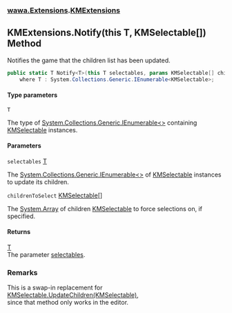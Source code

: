 ### [wawa.Extensions](wawa.Extensions.md 'wawa.Extensions').[KMExtensions](KMExtensions.md 'wawa.Extensions.KMExtensions')

## KMExtensions.Notify<T>(this T, KMSelectable[]) Method

Notifies the game that the children list has been updated.

```csharp
public static T Notify<T>(this T selectables, params KMSelectable[] childrenToSelect)
    where T : System.Collections.Generic.IEnumerable<KMSelectable>;
```
#### Type parameters

<a name='wawa.Extensions.KMExtensions.Notify_T_(thisT,KMSelectable[]).T'></a>

`T`

The type of [System.Collections.Generic.IEnumerable&lt;&gt;](https://docs.microsoft.com/en-us/dotnet/api/System.Collections.Generic.IEnumerable-1 'System.Collections.Generic.IEnumerable`1') containing [KMSelectable](https://docs.microsoft.com/en-us/dotnet/api/KMSelectable 'KMSelectable') instances.
#### Parameters

<a name='wawa.Extensions.KMExtensions.Notify_T_(thisT,KMSelectable[]).selectables'></a>

`selectables` [T](KMExtensions.Notify{T}(T,KMSelectable[]).md#wawa.Extensions.KMExtensions.Notify_T_(thisT,KMSelectable[]).T 'wawa.Extensions.KMExtensions.Notify<T>(this T, KMSelectable[]).T')

The [System.Collections.Generic.IEnumerable&lt;&gt;](https://docs.microsoft.com/en-us/dotnet/api/System.Collections.Generic.IEnumerable-1 'System.Collections.Generic.IEnumerable`1') of [KMSelectable](https://docs.microsoft.com/en-us/dotnet/api/KMSelectable 'KMSelectable') instances to update its children.

<a name='wawa.Extensions.KMExtensions.Notify_T_(thisT,KMSelectable[]).childrenToSelect'></a>

`childrenToSelect` [KMSelectable](https://docs.microsoft.com/en-us/dotnet/api/KMSelectable 'KMSelectable')[[]](https://docs.microsoft.com/en-us/dotnet/api/System.Array 'System.Array')

The [System.Array](https://docs.microsoft.com/en-us/dotnet/api/System.Array 'System.Array') of children [KMSelectable](https://docs.microsoft.com/en-us/dotnet/api/KMSelectable 'KMSelectable') to force selections on, if specified.

#### Returns
[T](KMExtensions.Notify{T}(T,KMSelectable[]).md#wawa.Extensions.KMExtensions.Notify_T_(thisT,KMSelectable[]).T 'wawa.Extensions.KMExtensions.Notify<T>(this T, KMSelectable[]).T')  
The parameter [selectables](KMExtensions.Notify{T}(T,KMSelectable[]).md#wawa.Extensions.KMExtensions.Notify_T_(thisT,KMSelectable[]).selectables 'wawa.Extensions.KMExtensions.Notify<T>(this T, KMSelectable[]).selectables').

### Remarks
  
This is a swap-in replacement for [KMSelectable.UpdateChildren(KMSelectable)](https://docs.microsoft.com/en-us/dotnet/api/KMSelectable.UpdateChildren#KMSelectable_UpdateChildren_KMSelectable_ 'KMSelectable.UpdateChildren(KMSelectable)'),  
since that method only works in the editor.